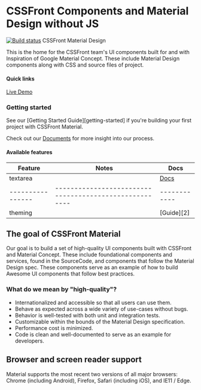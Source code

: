 # CSSFront Components and Material Design without JS
[![Build status](https://material.angular.io/assets/img/favicons/favicon-32x32.png)](#) CSSFront Material Design


This is the home for the CSSFront team's UI components built for and with Inspiration of Google Material Concept.
These include Material Design components along with CSS and source files of project.

#### Quick links
[Live Demo](https://qaxim.github.io/cssfront/)


### Getting started

See our [Getting Started Guide][getting-started]
if you're building your first project with CSSFront Material.

Check out our [Documents](https://qaxim.github.io/cssfront/docs)
for more insight into our process.



#### Available features

| Feature          | Notes                                                  | Docs         |
|------------------|--------------------------------------------------------|--------------|
| textarea         |                                                        |   [Docs][1]  |
| ---------------- | ------------------------------------------------------ | ------------ |
| theming          |                                                        |  [Guide][2] |


 [1]: https://qaxim.github.io/cssfront/themes

 
## The goal of CSSFront Material 
Our goal is to build a set of high-quality UI components built with CSSFront and Material Concept.
These include foundational components and services, found in the SourceCode, and components that follow
the Material Design spec. These components serve as an example of how to build Awesome UI components
that follow best practices.

### What do we mean by "high-quality"?
* Internationalized and accessible so that all users can use them.
* Behave as expected across a wide variety of use-cases without bugs.
* Behavior is well-tested with both unit and integration tests.
* Customizable within the bounds of the Material Design specification.
* Performance cost is minimized.
* Code is clean and well-documented to serve as an example for developers.

## Browser and screen reader support
Material supports the most recent two versions of all major browsers:
Chrome (including Android), Firefox, Safari (including iOS), and IE11 / Edge.
